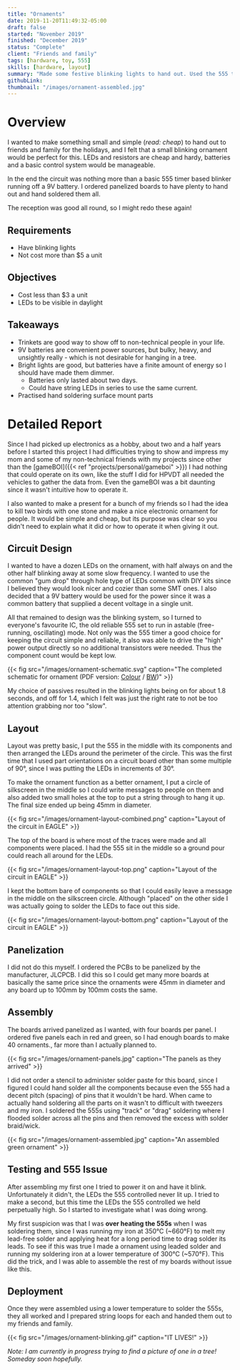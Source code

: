 ```yaml
---
title: "Ornaments"
date: 2019-11-20T11:49:32-05:00
draft: false
started: "November 2019"
finished: "December 2019"
status: "Complete"
client: "Friends and family"
tags: [hardware, toy, 555]
skills: [hardware, layout]
summary: "Made some festive blinking lights to hand out. Used the 555 timer!"
githubLink:
thumbnail: "/images/ornament-assembled.jpg"
---
```


# Overview

I wanted to make something small and simple (*read: cheap*) to hand out to friends and family for the holidays, and I felt that a small blinking ornament would be perfect for this. LEDs and resistors are cheap and hardy, batteries and a basic control system would be manageable.

In the end the circuit was nothing more than a basic 555 timer based blinker running off a 9V battery. I ordered panelized boards to have plenty to hand out and hand soldered them all.

The reception was good all round, so I might redo these again!

## Requirements

- Have blinking lights
- Not cost more than $5 a unit

## Objectives

- Cost less than $3 a unit
- LEDs to be visible in daylight

## Takeaways

- Trinkets are good way to show off to non-technical people in your life.
- 9V batteries are convenient power sources, but bulky, heavy, and unsightly really - which is not desirable for hanging in a tree.
- Bright lights are good, but batteries have a finite amount of energy so I should have made them dimmer. 
   - Batteries only lasted about two days.
   - Could have string LEDs in series to use the same current.
- Practised hand soldering surface mount parts

# Detailed Report

Since I had picked up electronics as a hobby, about two and a half years before I started this project I had difficulties trying to show and impress my mom and some of my non-technical friends with my projects since other than the [gameBOI]({{< ref "projects/personal/gameboi" >}}) I had nothing that could operate on its own, like the stuff I did for HPVDT all needed the vehicles to gather the data from. Even the gameBOI was a bit daunting since it wasn't intuitive how to operate it.

I also wanted to make a present for a bunch of my friends so I had the idea to kill two birds with one stone and make a nice electronic ornament for people. It would be simple and cheap, but its purpose was clear so you didn't need to explain what it did or how to operate it when giving it out.

## Circuit Design

I wanted to have a dozen LEDs on the ornament, with half always on and the other half blinking away at some slow frequency. I wanted to use the common "gum drop" through hole type of LEDs common with DIY kits since I believed they would look nicer and cozier than some SMT ones. I also decided that a 9V battery would be used for the power since it was a common battery that supplied a decent voltage in a single unit. 

All that remained to design was the blinking system, so I turned to everyone's favourite IC, the old reliable 555 set to run in astable (free-running, oscillating) mode. Not only was the 555 timer a good choice for keeping the circuit simple and reliable, it also was able to drive the "high" power output directly so no additional transistors were needed. Thus the component count would be kept low. 

{{< fig src="/images/ornament-schematic.svg" caption="The completed schematic for ornament (PDF version: [Colour](/pdf/ornament.pdf) / [BW](/pdf/ornament_BW.pdf))" >}}

My choice of passives resulted in the blinking lights being on for about 1.8 seconds, and off for 1.4, which I felt was just the right rate to not be too attention grabbing nor too "slow".

## Layout

Layout was pretty basic, I put the 555 in the middle with its components and then arranged the LEDs around the perimeter of the circle. This was the first time that I used part orientations on a circuit board other than some multiple of 90°, since I was putting the LEDs in increments of 30°.

To make the ornament function as a better ornament, I put a circle of silkscreen in the middle so I could write messages to people on them and also added two small holes at the top to put a string through to hang it up. The final size ended up being 45mm in diameter.

{{< fig src="/images/ornament-layout-combined.png" caption="Layout of the circuit in EAGLE" >}}

The top of the board is where most of the traces were made and all components were placed. I had the 555 sit in the middle so a ground pour could reach all around for the LEDs.

{{< fig src="/images/ornament-layout-top.png" caption="Layout of the circuit in EAGLE" >}}

I kept the bottom bare of components so that I could easily leave a message in the middle on the silkscreen circle. Although "placed" on the other side I was actually going to solder the LEDs to face out this side.

{{< fig src="/images/ornament-layout-bottom.png" caption="Layout of the circuit in EAGLE" >}}

## Panelization

I did not do this myself. I ordered the PCBs to be panelized by the manufacturer, JLCPCB. I did this so I could get many more boards at basically the same price since the ornaments were 45mm in diameter and any board up to 100mm by 100mm costs the same.

## Assembly

The boards arrived panelized as I wanted, with four boards per panel. I ordered five panels each in red and green, so I had enough boards to make 40 ornaments., far more than I actually planned to.

{{< fig src="/images/ornament-panels.jpg" caption="The panels as they arrived" >}}

I did not order a stencil to administer solder paste for this board, since I figured I could hand solder all the components because even the 555 had a decent pitch (spacing) of pins that it wouldn't be hard. When came to actually hand soldering all the parts on it wasn't to difficult with tweezers and my iron. I soldered the 555s using "track" or "drag" soldering where I flooded solder across all the pins and then removed the excess with solder braid/wick.

{{< fig src="/images/ornament-assembled.jpg" caption="An assembled green ornament" >}}

## Testing and 555 Issue

After assembling my first one I tried to power it on and have it blink. Unfortunately it didn't, the LEDs the 555 controlled never lit up. I tried to make a second, but this time the LEDs the 555 controlled we held perpetually high. So I started to investigate what I was doing wrong.

My first suspicion was that I was **over heating the 555s** when I was soldering them, since I was running my iron at 350°C (~660°F) to melt my lead-free solder and applying heat for a long period time to drag solder its leads. To see if this was true I made a ornament using leaded solder and running my soldering iron at a lower temperature of 300°C (~570°F). This did the trick, and I was able to assemble the rest of my boards without issue like this.

## Deployment

Once they were assembled using a lower temperature to solder the 555s, they all worked and I prepared string loops for each and handed them out to my friends and family.

{{< fig src="/images/ornament-blinking.gif" caption="IT LIVES!" >}}

*Note: I am currently in progress trying to find a picture of one in a tree! Someday soon hopefully.*
